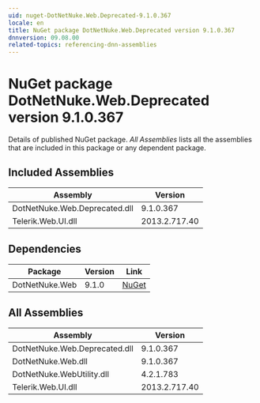 ```yaml
---
uid: nuget-DotNetNuke.Web.Deprecated-9.1.0.367
locale: en
title: NuGet package DotNetNuke.Web.Deprecated version 9.1.0.367
dnnversion: 09.08.00
related-topics: referencing-dnn-assemblies
---
```


# NuGet package DotNetNuke.Web.Deprecated version 9.1.0.367
Details of published NuGet package.
*All Assemblies* lists all the assemblies that are included in this package or any dependent package.

## Included Assemblies

|Assembly|Version|
|---|---|
|DotNetNuke.Web.Deprecated.dll|9.1.0.367|
|Telerik.Web.UI.dll|2013.2.717.40|

## Dependencies

|Package|Version|Link|
|---|---|---|
|DotNetNuke.Web|9.1.0|[NuGet](https://www.nuget.org/packages/DotNetNuke.Web/9.1.0)|

## All Assemblies

|Assembly|Version|
|---|---|
|DotNetNuke.Web.Deprecated.dll|9.1.0.367|
|DotNetNuke.Web.dll|9.1.0.367|
|DotNetNuke.WebUtility.dll|4.2.1.783|
|Telerik.Web.UI.dll|2013.2.717.40|


